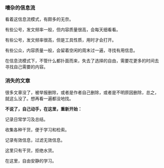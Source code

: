 ### 嘈杂的信息流

看着这信息流模式，有颇多的无奈。

有些公号，发文频率一般，但内容质量很高，会每天细看看。

有些公号，发文频率很高，但是工具性质，用时才会打开。

有些公众，内容质量一般，会留着空闲的周末过一遍，寻找有用信息。

在信息流模式下，不管什么都扑面而来，失去了选择的自由，需要花更多的时间去寻找自己需要的内容。

### 消失的文章

很多文章没了，被举报删除，或者是作者自己删除，或者是不明原因删除，总之，就这么没了。想再看一遍都没地找。







**不说了，自己动手，在这里，重新开始：**

记录日常学习及总结。

收集各种干货，便于学习和检索。

记录有效信息，过滤无效信息。

这里只有干货，拒绝水货。

在这里，自由安静的学习。





